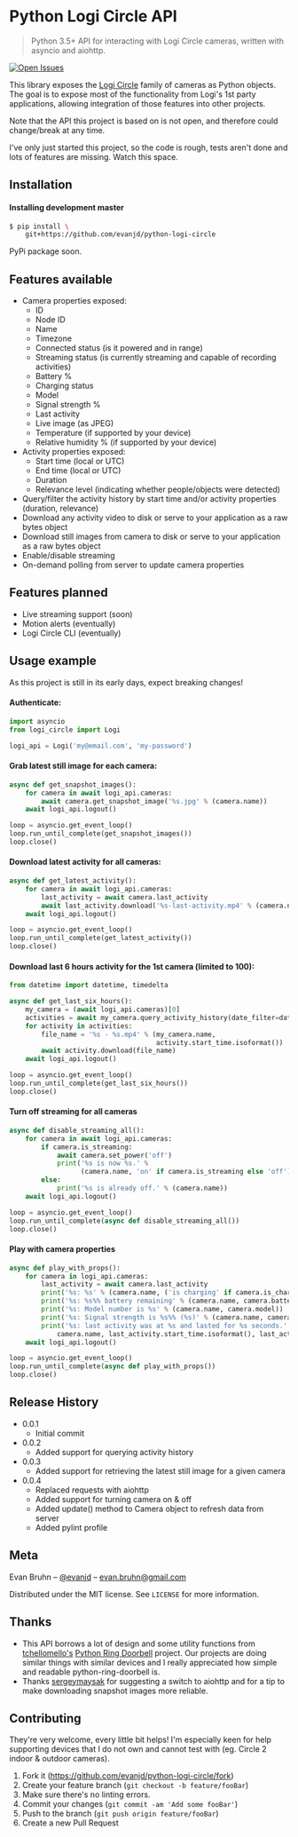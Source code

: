 # Python Logi Circle API

> Python 3.5+ API for interacting with Logi Circle cameras, written with asyncio and aiohttp.

[![Open Issues][open-issues-badge]][open-issues-url]

This library exposes the [Logi Circle](https://www.logitech.com/en-us/product/circle-2-home-security-camera) family of cameras as Python objects. The goal is to expose most of the functionality from Logi's 1st party applications, allowing integration of those features into other projects.

Note that the API this project is based on is not open, and therefore could change/break at any time.

I've only just started this project, so the code is rough, tests aren't done and lots of features are missing. Watch this space.

## Installation

#### Installing development master

```bash
$ pip install \
    git+https://github.com/evanjd/python-logi-circle
```

PyPi package soon.

## Features available

- Camera properties exposed:
  - ID
  - Node ID
  - Name
  - Timezone
  - Connected status (is it powered and in range)
  - Streaming status (is currently streaming and capable of recording activities)
  - Battery %
  - Charging status
  - Model
  - Signal strength %
  - Last activity
  - Live image (as JPEG)
  - Temperature (if supported by your device)
  - Relative humidity % (if supported by your device)
- Activity properties exposed:
  - Start time (local or UTC)
  - End time (local or UTC)
  - Duration
  - Relevance level (indicating whether people/objects were detected)
- Query/filter the activity history by start time and/or activity properties (duration, relevance)
- Download any activity video to disk or serve to your application as a raw bytes object
- Download still images from camera to disk or serve to your application as a raw bytes object
- Enable/disable streaming
- On-demand polling from server to update camera properties

## Features planned

- Live streaming support (soon)
- Motion alerts (eventually)
- Logi Circle CLI (eventually)

## Usage example

As this project is still in its early days, expect breaking changes!

#### Authenticate:

```python
import asyncio
from logi_circle import Logi

logi_api = Logi('my@email.com', 'my-password')
```

#### Grab latest still image for each camera:

```python
async def get_snapshot_images():
    for camera in await logi_api.cameras:
        await camera.get_snapshot_image('%s.jpg' % (camera.name))
    await logi_api.logout()

loop = asyncio.get_event_loop()
loop.run_until_complete(get_snapshot_images())
loop.close()
```

#### Download latest activity for all cameras:

```python
async def get_latest_activity():
    for camera in await logi_api.cameras:
        last_activity = await camera.last_activity
        await last_activity.download('%s-last-activity.mp4' % (camera.name))
    await logi_api.logout()

loop = asyncio.get_event_loop()
loop.run_until_complete(get_latest_activity())
loop.close()
```

#### Download last 6 hours activity for the 1st camera (limited to 100):

```python
from datetime import datetime, timedelta

async def get_last_six_hours():
    my_camera = (await logi_api.cameras)[0]
    activities = await my_camera.query_activity_history(date_filter=datetime.now() - timedelta(hours=6), date_operator='>', limit=100)
    for activity in activities:
        file_name = '%s - %s.mp4' % (my_camera.name,
                                     activity.start_time.isoformat())
        await activity.download(file_name)
    await logi_api.logout()

loop = asyncio.get_event_loop()
loop.run_until_complete(get_last_six_hours())
loop.close()
```

#### Turn off streaming for all cameras

```python
async def disable_streaming_all():
    for camera in await logi_api.cameras:
        if camera.is_streaming:
            await camera.set_power('off')
            print('%s is now %s.' %
                  (camera.name, 'on' if camera.is_streaming else 'off'))
        else:
            print('%s is already off.' % (camera.name))
    await logi_api.logout()

loop = asyncio.get_event_loop()
loop.run_until_complete(async def disable_streaming_all())
loop.close()
```

#### Play with camera properties

```python
async def play_with_props():
    for camera in logi_api.cameras:
        last_activity = await camera.last_activity
        print('%s: %s' % (camera.name, ('is charging' if camera.is_charging else 'is not charging')))
        print('%s: %s%% battery remaining' % (camera.name, camera.battery_level))
        print('%s: Model number is %s' % (camera.name, camera.model))
        print('%s: Signal strength is %s%% (%s)' % (camera.name, camera.signal_strength_percentage, camera.signal_strength_category))
        print('%s: last activity was at %s and lasted for %s seconds.' % (
            camera.name, last_activity.start_time.isoformat(), last_activity.duration.total_seconds()))
    await logi_api.logout()

loop = asyncio.get_event_loop()
loop.run_until_complete(async def play_with_props())
loop.close()
```

## Release History

- 0.0.1
  - Initial commit
- 0.0.2
  - Added support for querying activity history
- 0.0.3
  - Added support for retrieving the latest still image for a given camera
- 0.0.4
  - Replaced requests with aiohttp
  - Added support for turning camera on & off
  - Added update() method to Camera object to refresh data from server
  - Added pylint profile

## Meta

Evan Bruhn – [@evanjd](https://github.com/evanjd) – evan.bruhn@gmail.com

Distributed under the MIT license. See `LICENSE` for more information.

## Thanks

- This API borrows a lot of design and some utility functions from [tchellomello's](https://github.com/tchellomello) [Python Ring Doorbell](https://github.com/tchellomello/python-ring-doorbell) project. Our projects are doing similar things with similar devices and I really appreciated how simple and readable python-ring-doorbell is.
- Thanks [sergeymaysak](https://github.com/sergeymaysak) for suggesting a switch to aiohttp and for a tip to make downloading snapshot images more reliable.

## Contributing

They're very welcome, every little bit helps! I'm especially keen for help supporting devices that I do not own and cannot test with (eg. Circle 2 indoor & outdoor cameras).

1. Fork it (<https://github.com/evanjd/python-logi-circle/fork>)
2. Create your feature branch (`git checkout -b feature/fooBar`)
3. Make sure there's no linting errors.
4. Commit your changes (`git commit -am 'Add some fooBar'`)
5. Push to the branch (`git push origin feature/fooBar`)
6. Create a new Pull Request

<!-- Markdown link & img dfn's -->

[open-issues-badge]: https://img.shields.io/github/issues/evanjd/python-logi-circle.svg
[open-issues-url]: https://github.com/evanjd/python-logi-circle/issues
